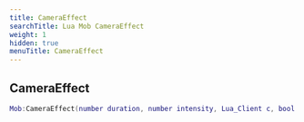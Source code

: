 ```yaml
---
title: CameraEffect
searchTitle: Lua Mob CameraEffect
weight: 1
hidden: true
menuTitle: CameraEffect
---
```

## CameraEffect
```lua
Mob:CameraEffect(number duration, number intensity, Lua_Client c, bool global); -- void
```